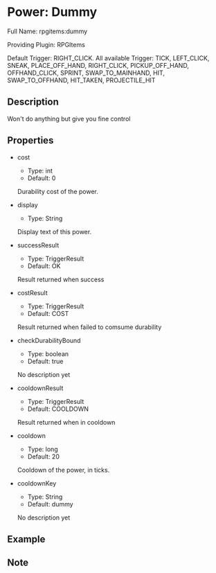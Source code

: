 # Power: Dummy

<!-- This file is generated ingame by `/rpgitem gen-wiki`. -->
<!-- Please only edit between "beginCustomXXXX" and "endCustomXXXX".  -->
<!-- If you want to edit description of this power or property, -->
<!-- please edit corresponding section in "resources/lang/en_US.yml" -->

Full Name: rpgitems:dummy

Providing Plugin: RPGItems

Default Trigger: RIGHT_CLICK. All available Trigger: TICK, LEFT_CLICK, SNEAK, PLACE_OFF_HAND, RIGHT_CLICK, PICKUP_OFF_HAND, OFFHAND_CLICK, SPRINT, SWAP_TO_MAINHAND, HIT, SWAP_TO_OFFHAND, HIT_TAKEN, PROJECTILE_HIT

<!-- beginCustomHeader -->
<!-- endCustomHeader -->

## Description

Won't do anything but give you fine control
<!-- beginCustomDescription -->
<!-- endCustomDescription -->

## Properties

* cost

  * Type: int
  * Default: 0

  Durability cost of the power.

* display

  * Type: String

  Display text of this power.

* successResult

  * Type: TriggerResult
  * Default: OK

  Result returned when success

* costResult

  * Type: TriggerResult
  * Default: COST

  Result returned when failed to comsume durability

* checkDurabilityBound

  * Type: boolean
  * Default: true

  No description yet

* cooldownResult

  * Type: TriggerResult
  * Default: COOLDOWN

  Result returned when in cooldown

* cooldown

  * Type: long
  * Default: 20

  Cooldown of the power, in ticks.

* cooldownKey

  * Type: String
  * Default: dummy

  No description yet


<!-- beginCustomProperties -->
<!-- endCustomProperties -->

## Example

<!-- beginCustomExample -->
<!-- endCustomExample -->

## Note

<!-- beginCustomNote -->
<!-- endCustomNote -->